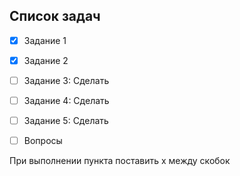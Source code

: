 ## Список задач
- [x] Задание 1 
- [x] Задание 2
- [ ] Задание 3: Сделать
- [ ] Задание 4: Сделать
- [ ] Задание 5: Сделать
- [ ] Вопросы


При выполнении пункта поставить x между скобок
